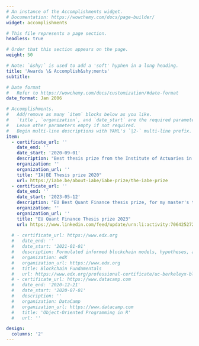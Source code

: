 ```yaml
---
# An instance of the Accomplishments widget.
# Documentation: https://wowchemy.com/docs/page-builder/
widget: accomplishments

# This file represents a page section.
headless: true

# Order that this section appears on the page.
weight: 50

# Note: `&shy;` is used to add a 'soft' hyphen in a long heading.
title: 'Awards \& Accomplish&shy;ments'
subtitle:

# Date format
#   Refer to https://wowchemy.com/docs/customization/#date-format
date_format: Jan 2006

# Accomplishments.
#   Add/remove as many `item` blocks below as you like.
#   `title`, `organization`, and `date_start` are the required parameters.
#   Leave other parameters empty if not required.
#   Begin multi-line descriptions with YAML's `|2-` multi-line prefix.
item:
  - certificate_url: ''
    date_end: ''
    date_start: '2020-09-01'
    description: "Best thesis prize from the Institute of Actuaries in Belgium, for my master's thesis in Mathematics on the joint modeling of physical and pricing densities."
    organization: ''
    organization_url: ''
    title: "IA|BE Thesis prize 2020"
    url: https://iabe.be/about-iabe/iabe-prize/the-iabe-prize
  - certificate_url: ''
    date_end: ''
    date_start: '2023-05-12'
    description: "EU Best Quant Finance thesis prize, for my master's thesis in Actuarial and Financial Engineering on the pricing of capped volatility swaps."
    organization: ''
    organization_url: ''
    title: "EU Quant Finance Thesis prize 2023"
    url: https://www.linkedin.com/feed/update/urn:li:activity:7064252726968233984/ 
    
  # - certificate_url: https://www.edx.org
  #   date_end: ''
  #   date_start: '2021-01-01'
  #   description: Formulated informed blockchain models, hypotheses, and use cases.
  #   organization: edX
  #   organization_url: https://www.edx.org
  #   title: Blockchain Fundamentals
  #   url: https://www.edx.org/professional-certificate/uc-berkeleyx-blockchain-fundamentals
  # - certificate_url: https://www.datacamp.com
  #   date_end: '2020-12-21'
  #   date_start: '2020-07-01'
  #   description: ''
  #   organization: DataCamp
  #   organization_url: https://www.datacamp.com
  #   title: 'Object-Oriented Programming in R'
  #   url: ''

design:
  columns: '2'
---
```

